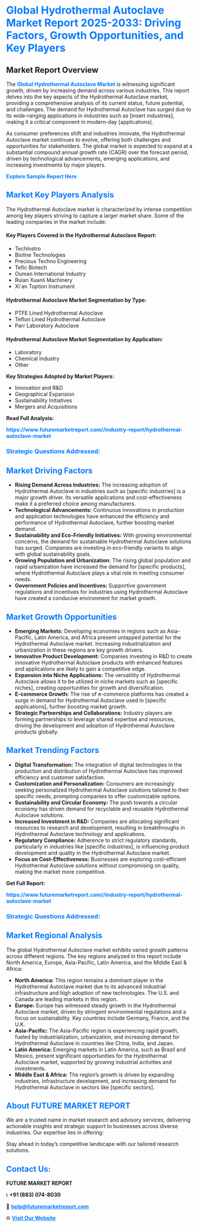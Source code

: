 <h1 style="color: #007BFF;">Global Hydrothermal Autoclave Market Report 2025-2033: Driving Factors, Growth Opportunities, and Key Players</h1>

<section id="overview">
<h2>Market Report Overview</h2>
<p>The <a href="https://www.futuremarketreport.com//industry-report/hydrothermal-autoclave-market" style="color: #007BFF; text-decoration: none;"><strong>Global Hydrothermal Autoclave Market</strong></a> is witnessing significant growth, driven by increasing demand across various industries. This report delves into the key aspects of the Hydrothermal Autoclave market, providing a comprehensive analysis of its current status, future potential, and challenges. The demand for Hydrothermal Autoclave has surged due to its wide-ranging applications in industries such as [insert industries], making it a critical component in modern-day [applications].</p>
<p>As consumer preferences shift and industries innovate, the Hydrothermal Autoclave market continues to evolve, offering both challenges and opportunities for stakeholders. The global market is expected to expand at a substantial compound annual growth rate (CAGR) over the forecast period, driven by technological advancements, emerging applications, and increasing investments by major players.</p>
</section>

<section id="overview">
<p><a href="https://www.futuremarketreport.com//request-sample/reportId=88876" style="color: #007BFF; text-decoration: none;"><strong>Explore Sample Report Here</strong></a></p>
</section>

<section id="key-players">
<h2 style="color: #007BFF;">Market Key Players Analysis</h2>
<p>The Hydrothermal Autoclave market is characterized by intense competition among key players striving to capture a larger market share. Some of the leading companies in the market include:</p>
<h4>Key Players Covered in the Hydrothermal Autoclave Report:</h4>
<ul><li>TechInstro</li><li>Bioline Technologies</li><li>Precious Techno Engineering</li><li>Tefic Biotech</li><li>Ouman International Industry</li><li>Ruian Xuanli Machinery</li><li>Xi&#039;an Toption Instrument</li></ul>
<h4>Hydrothermal Autoclave Market Segmentation by Type:</h4>
<ul><li>PTFE Lined Hydrothermal Autoclave</li><li>Teflon Lined Hydrothermal Autoclave</li><li>Parr Laboratory Autoclave</li></ul>

<h4>Hydrothermal Autoclave Market Segmentation by Application:</h4>
<ul><li>Laboratory</li><li>Chemical Industry</li><li>Other</li></ul>
<p><strong>Key Strategies Adopted by Market Players:</strong></p>
<ul>
<li>Innovation and R&D</li>
<li>Geographical Expansion</li>
<li>Sustainability Initiatives</li>
<li>Mergers and Acquisitions</li>
</ul>
</section>

<section>
<p><strong>Read Full Analysis: </strong></p><a href="https://www.futuremarketreport.com//industry-report/hydrothermal-autoclave-market" style="color: #007BFF; text-decoration: none;"><strong>https://www.futuremarketreport.com//industry-report/hydrothermal-autoclave-market</strong></a>
<h3 style="color: #007BFF;">Strategic Questions Addressed:</h3>
</section>

<section id="driving-factors">
<h2 style="color: #007BFF;">Market Driving Factors</h2>
<ul>
<li><strong>Rising Demand Across Industries:</strong> The increasing adoption of Hydrothermal Autoclave in industries such as [specific industries] is a major growth driver. Its versatile applications and cost-effectiveness make it a preferred choice among manufacturers.</li>
<li><strong>Technological Advancements:</strong> Continuous innovations in production and application technologies have enhanced the efficiency and performance of Hydrothermal Autoclave, further boosting market demand.</li>
<li><strong>Sustainability and Eco-Friendly Initiatives:</strong> With growing environmental concerns, the demand for sustainable Hydrothermal Autoclave solutions has surged. Companies are investing in eco-friendly variants to align with global sustainability goals.</li>
<li><strong>Growing Population and Urbanization:</strong> The rising global population and rapid urbanization have increased the demand for [specific products], where Hydrothermal Autoclave plays a vital role in meeting consumer needs.</li>
<li><strong>Government Policies and Incentives:</strong> Supportive government regulations and incentives for industries using Hydrothermal Autoclave have created a conducive environment for market growth.</li>
</ul>
</section>

<section id="growth-opportunities">
<h2 style="color: #007BFF;">Market Growth Opportunities</h2>
<ul>
<li><strong>Emerging Markets:</strong> Developing economies in regions such as Asia-Pacific, Latin America, and Africa present untapped potential for the Hydrothermal Autoclave market. Increasing industrialization and urbanization in these regions are key growth drivers.</li>
<li><strong>Innovative Product Development:</strong> Companies investing in R&D to create innovative Hydrothermal Autoclave products with enhanced features and applications are likely to gain a competitive edge.</li>
<li><strong>Expansion into Niche Applications:</strong> The versatility of Hydrothermal Autoclave allows it to be utilized in niche markets such as [specific niches], creating opportunities for growth and diversification.</li>
<li><strong>E-commerce Growth:</strong> The rise of e-commerce platforms has created a surge in demand for Hydrothermal Autoclave used in [specific applications], further boosting market growth.</li>
<li><strong>Strategic Partnerships and Collaborations:</strong> Industry players are forming partnerships to leverage shared expertise and resources, driving the development and adoption of Hydrothermal Autoclave products globally.</li>
</ul>
</section>

<section id="trending-factors">
<h2 style="color: #007BFF;">Market Trending Factors</h2>
<ul>
<li><strong>Digital Transformation:</strong> The integration of digital technologies in the production and distribution of Hydrothermal Autoclave has improved efficiency and customer satisfaction.</li>
<li><strong>Customization and Personalization:</strong> Consumers are increasingly seeking personalized Hydrothermal Autoclave solutions tailored to their specific needs, prompting companies to offer customizable options.</li>
<li><strong>Sustainability and Circular Economy:</strong> The push towards a circular economy has driven demand for recyclable and reusable Hydrothermal Autoclave solutions.</li>
<li><strong>Increased Investment in R&D:</strong> Companies are allocating significant resources to research and development, resulting in breakthroughs in Hydrothermal Autoclave technology and applications.</li>
<li><strong>Regulatory Compliance:</strong> Adherence to strict regulatory standards, particularly in industries like [specific industries], is influencing product development and quality in the Hydrothermal Autoclave market.</li>
<li><strong>Focus on Cost-Effectiveness:</strong> Businesses are exploring cost-efficient Hydrothermal Autoclave solutions without compromising on quality, making the market more competitive.</li>
</ul>
</section>

<section>
<p><strong>Get Full Report: </strong></p><a href="https://www.futuremarketreport.com//industry-report/hydrothermal-autoclave-market" style="color: #007BFF; text-decoration: none;"><strong>https://www.futuremarketreport.com//industry-report/hydrothermal-autoclave-market</strong></a>
<h3 style="color: #007BFF;">Strategic Questions Addressed:</h3>
</section>


<section id="regional-analysis">
<h2 style="color: #007BFF;">Market Regional Analysis</h2>
<p>The global Hydrothermal Autoclave market exhibits varied growth patterns across different regions. The key regions analyzed in this report include North America, Europe, Asia-Pacific, Latin America, and the Middle East & Africa:</p>
<ul>
<li><strong>North America:</strong> This region remains a dominant player in the Hydrothermal Autoclave market due to its advanced industrial infrastructure and high adoption of new technologies. The U.S. and Canada are leading markets in this region.</li>
<li><strong>Europe:</strong> Europe has witnessed steady growth in the Hydrothermal Autoclave market, driven by stringent environmental regulations and a focus on sustainability. Key countries include Germany, France, and the U.K.</li>
<li><strong>Asia-Pacific:</strong> The Asia-Pacific region is experiencing rapid growth, fueled by industrialization, urbanization, and increasing demand for Hydrothermal Autoclave in countries like China, India, and Japan.</li>
<li><strong>Latin America:</strong> Emerging markets in Latin America, such as Brazil and Mexico, present significant opportunities for the Hydrothermal Autoclave market, supported by growing industrial activities and investments.</li>
<li><strong>Middle East & Africa:</strong> The region’s growth is driven by expanding industries, infrastructure development, and increasing demand for Hydrothermal Autoclave in sectors like [specific sectors].</li>
</ul>
</section>

<footer>
<h2 style="color: #007BFF;">About FUTURE MARKET REPORT</h2>
<p>We are a trusted name in market research and advisory services, delivering actionable insights and strategic support to businesses across diverse industries. Our expertise lies in offering:</p>

<p>Stay ahead in today’s competitive landscape with our tailored research solutions.</p>

<h2 style="color: #007BFF;">Contact Us:</h2>
<p><strong>FUTURE MARKET REPORT</strong></p>
<p>📞 <strong>+91 (883) 074-8030</strong></p>
<p>📧 <strong><a href="mailto:help@futuremarketreport.com" style="color: #007BFF;">help@futuremarketreport.com</a></strong></p>
<p>🌐 <strong><a href="https://www.futuremarketreport.com/" style="color: #007BFF;">Visit Our Website</a></strong></p>
</footer>